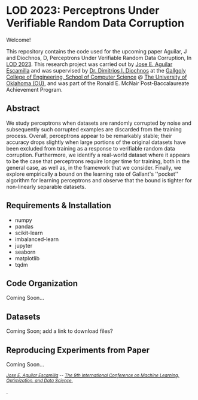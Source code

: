 LOD 2023: Perceptrons Under Verifiable Random Data Corruption
===========================================================

Welcome!

This repository contains the code used for the upcoming paper Aguilar, J and Diochnos, D, Perceptrons Under Verifiable Random Data Corruption, In [LOD 2023](https://lod2023.icas.cc/). This research project was carried out by [Jose E. Aguilar Escamilla](https://www.linkedin.com/in/jose-aguilar-escamilla/) and was supervised by [Dr. Dimitrios I. Diochnos](http://diochnos.com/) at the [Gallgoly College of Engineering, School of Computer Science](https://www.ou.edu/coe/cs) @ [The University of Oklahoma (OU)](https://www.ou.edu/), and was part of the Ronald E. McNair Post-Baccalaureate Achievement Program.

Abstract
--------

We study perceptrons when datasets are randomly corrupted by noise and  subsequently such corrupted examples are discarded from the training process.  Overall, perceptrons appear to be remarkably stable; their accuracy drops slightly when large portions of the original datasets have been excluded from training  as a response to verifiable random data corruption. Furthermore, we identify a real-world dataset where it appears to be the case that perceptrons require longer time for training, both in the general case, as well as, in the framework that we consider. Finally, we explore empirically a bound on the learning rate of Gallant's ''pocket'' algorithm for learning perceptrons and observe that the bound is tighter for non-linearly separable datasets.

Requirements & Installation
---------------------------
- numpy
- pandas
- scikit-learn
- imbalanced-learn
- jupyter
- seaborn
- matplotlib
- tqdm

Code Organization
-----------------
Coming Soon...

Datasets
--------
Coming Soon; add a link to download files?

Reproducing Experiments from Paper
----------------------------------
Coming Soon...

<sup><i>[Jose E. Aguilar Escamilla](https://www.linkedin.com/in/jose-aguilar-escamilla/) -- [The 9th International Conference on Machine Learning, Optimization, and Data Science.](https://lod2023.icas.cc/)</sup></i>

.